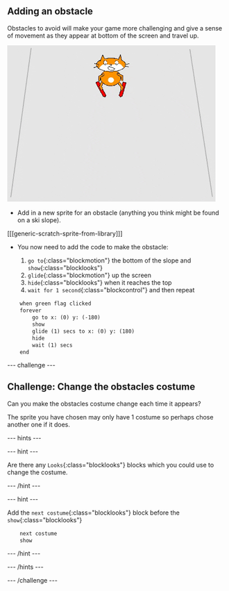 ## Adding an obstacle

Obstacles to avoid will make your game more challenging and give a sense of movement as they appear at bottom of the screen and travel up.

![obstacle](images/skier_obstacle_moving.gif)

+ Add in a new sprite for an obstacle (anything you think might be found on a ski slope).

[[[generic-scratch-sprite-from-library]]]

+ You now need to add the code to make the obstacle:

    1. `go to`{:class="blockmotion"} the bottom of the slope and `show`{:class="blocklooks"}
    1. `glide`{:class="blockmotion"} up the screen
    1. `hide`{:class="blocklooks"} when it reaches the top
    1. `wait for 1 second`{:class="blockcontrol"} and then repeat

```blocks
    when green flag clicked
    forever 
        go to x: (0) y: (-180)
        show
        glide (1) secs to x: (0) y: (180)
        hide
        wait (1) secs
    end
```

--- challenge ---

## Challenge: Change the obstacles costume

Can you make the obstacles costume change each time it appears? 

The sprite you have chosen may only have 1 costume so perhaps chose another one if it does.

--- hints ---

--- hint ---

Are there any `Looks`{:class="blocklooks"} blocks which you could use to change the costume.

--- /hint ---

--- hint ---

Add the `next costume`{:class="blocklooks"} block before the `show`{:class="blocklooks"}

```blocks
    next costume
    show
```

--- /hint ---

--- /hints ---

--- /challenge ---

